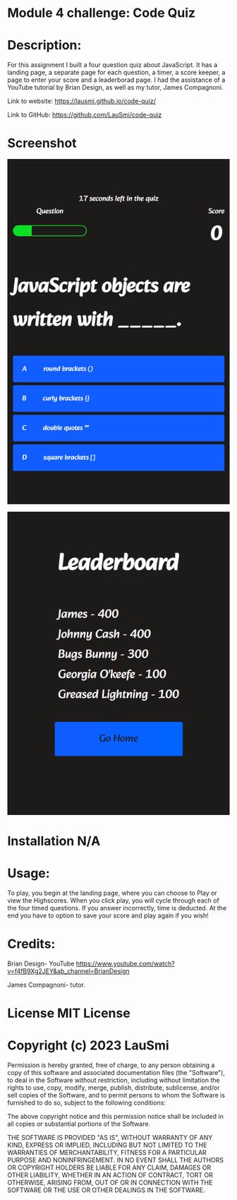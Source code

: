 # Module 4 challenge: Code Quiz

# Description:

For this assignment I built a four question quiz about JavaScript. It has a landing page, a separate page for each question, a timer, a score keeper, a page to enter your score and a leaderborad page. I had the assistance of a YouTube tutorial by Brian Design, as well as my tutor, James Compagnoni.

Link to website: https://lausmi.github.io/code-quiz/  

Link to GitHub: https://github.com/LauSmi/code-quiz

# Screenshot

![Alt text](images/Screenshot%202023-03-30%20190635.png)

![Alt text](images/Screenshot%202023-03-30%20190705.png)



# Installation N/A

# Usage:

To play, you begin at the landing page, where you can choose to Play or view the Highscores. When you click play, you will cycle through each of the four timed questions. If you answer incorrectly, time is deducted. At the end you have to option to save your score and play again if you wish!

# Credits:

Brian Design- YouTube
https://www.youtube.com/watch?v=f4fB9Xg2JEY&ab_channel=BrianDesign

James Compagnoni- tutor.

# License MIT License

# Copyright (c) 2023 LauSmi

Permission is hereby granted, free of charge, to any person obtaining a copy of this software and associated documentation files (the "Software"), to deal in the Software without restriction, including without limitation the rights to use, copy, modify, merge, publish, distribute, sublicense, and/or sell copies of the Software, and to permit persons to whom the Software is furnished to do so, subject to the following conditions:

The above copyright notice and this permission notice shall be included in all copies or substantial portions of the Software.

THE SOFTWARE IS PROVIDED "AS IS", WITHOUT WARRANTY OF ANY KIND, EXPRESS OR IMPLIED, INCLUDING BUT NOT LIMITED TO THE WARRANTIES OF MERCHANTABILITY, FITNESS FOR A PARTICULAR PURPOSE AND NONINFRINGEMENT. IN NO EVENT SHALL THE AUTHORS OR COPYRIGHT HOLDERS BE LIABLE FOR ANY CLAIM, DAMAGES OR OTHER LIABILITY, WHETHER IN AN ACTION OF CONTRACT, TORT OR OTHERWISE, ARISING FROM, OUT OF OR IN CONNECTION WITH THE SOFTWARE OR THE USE OR OTHER DEALINGS IN THE SOFTWARE.
